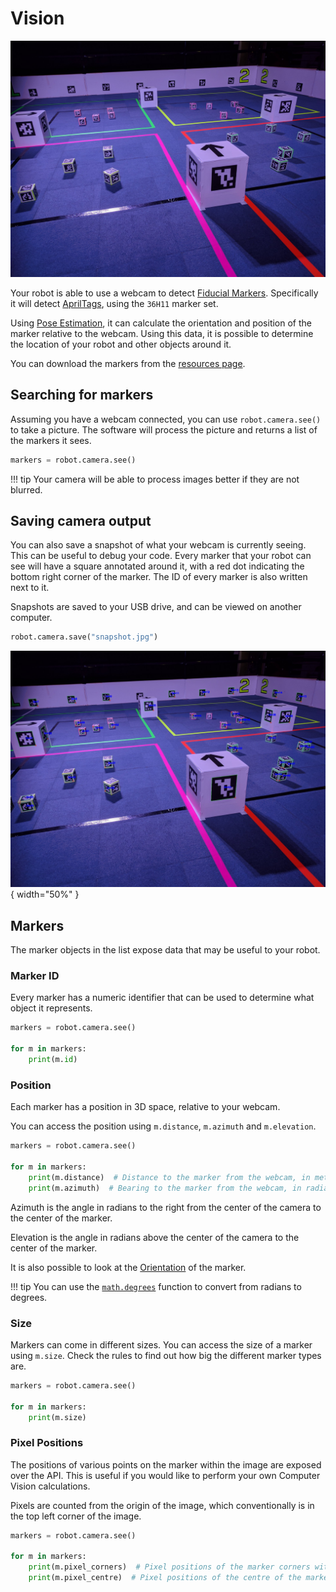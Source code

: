 # Vision


![An arena with Fiducial Markers](../../assets/img/api/vision/arena_marker.jpg)

Your robot is able to use a webcam to detect [Fiducial Markers](https://en.wikipedia.org/wiki/Fiducial_marker).
Specifically it will detect [AprilTags](https://april.eecs.umich.edu/software/apriltag), using the `36H11` marker set.

Using [Pose Estimation](https://en.wikipedia.org/wiki/3D_pose_estimation), it can calculate the orientation and position of
the marker relative to the webcam. Using this data, it is possible to determine the location of your robot and other objects around it.

You can download the markers from the [resources page](../../resources/index.md).

## Searching for markers

Assuming you have a webcam connected, you can use `robot.camera.see()` to take a picture. The software will process the picture
and returns a list of the markers it sees.

```python
markers = robot.camera.see()
```

!!! tip
    Your camera will be able to process images better if they are not blurred.

## Saving camera output

You can also save a snapshot of what your webcam is currently seeing. This can be useful to debug your code.
Every marker that your robot can see will have a square annotated around it, with a red dot indicating the bottom right
corner of the marker. The ID of every marker is also written next to it.

Snapshots are saved to your USB drive, and can be viewed on another computer.

```python
robot.camera.save("snapshot.jpg")
```

![An annotated arena with Fiducial Markers.](../../assets/img/api/vision/arena_marker_annotated.jpg){ width="50%" }

## Markers

The marker objects in the list expose data that may be useful to your robot.

### Marker ID

Every marker has a numeric identifier that can be used to determine what object it represents.

```python
markers = robot.camera.see()

for m in markers:
    print(m.id)
```

### Position

Each marker has a position in 3D space, relative to your webcam.

You can access the position using `m.distance`, `m.azimuth` and `m.elevation`.

```python
markers = robot.camera.see()

for m in markers:
    print(m.distance)  # Distance to the marker from the webcam, in metres
    print(m.azimuth)  # Bearing to the marker from the webcam, in radians
```

Azimuth is the angle in radians to the right from the center of the camera to the center of the marker.

Elevation is the angle in radians above the center of the camera to the center of the marker.

It is also possible to look at the [Orientation](./orientation.md) of the marker.

!!! tip
    You can use the [`math.degrees`](https://docs.python.org/3/library/math.html#math.degrees) function to convert from radians to degrees.

### Size

Markers can come in different sizes.
You can access the size of a marker using `m.size`.
Check the rules to find out how big the different marker types are.

```python
markers = robot.camera.see()

for m in markers:
    print(m.size)
```

### Pixel Positions

The positions of various points on the marker within the image are exposed over the API. This is useful
if you would like to perform your own Computer Vision calculations.

Pixels are counted from the origin of the image, which
conventionally is in the top left corner of the image.

```python
markers = robot.camera.see()

for m in markers:
    print(m.pixel_corners)  # Pixel positions of the marker corners within the image.
    print(m.pixel_centre)  # Pixel positions of the centre of the marker within the image.
```
